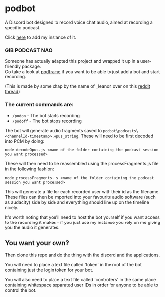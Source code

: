 # podbot
A Discord bot designed to record voice chat audio, aimed at recording a specific podcast.

Click [here](https://discordapp.com/oauth2/authorize?client_id=270724051234717698&scope=bot&permissions=133237760) to add my instance of it.

### GIB PODCAST NAO
Someone has actually adapted this project and wrapped it up in a user-friendly package.  
Go take a look at [podframe](https://podframe.com/) if you want to be able to just add a bot
and start recording.

(This is made by some chap by the name of _leanon over on this [reddit thread](https://www.reddit.com/r/discordapp/comments/6733u8/i_made_a_discord_bot_which_lets_you_record_a/?st=j1yqjsv8&sh=d25c1299))

### The current commands are:
- `/podon` - The bot starts recording
- `/podoff` - The bot stops recording
  
The bot will generate audio fragments saved to `podbot\podcasts\<channelId-timestamp>.opus_string`. 
These will need to be first decoded into PCM by doing:

`node decodeOpus.js <name of the folder containing the podcast session you want processed>`

These will then need to be reassembled using the processFragments.js file in the following fashion:

`node processFragments.js <name of the folder containing the podcast session you want processed>`

This will generate a file for each recorded user with their id as the filename. These files can then be imported into your favourite audio software (such as audacity) side by side and everything should line up on the timeline nicely.

It's worth noting that you'll need to host the bot yourself if you want access to the recording it makes - if you just use my instance you rely on me giving you the audio it generates.

## You want your own?
Then clone this repo and do the thing with the discord and the applications.

You will need to place a text file called 'token' in the root of the bot containing just the login token for your bot.

You will also need to place a text file called 'controllers' in the same place containing whitespace separated user IDs in order for anyone to be able to control the bot.
